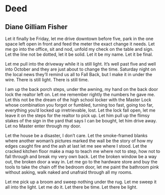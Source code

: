 # Deed
## Diane Gilliam Fisher
Let it finally be Friday, let me drive
downtown before five, park in the one
space left open in front and feed the meter
the exact change it needs. Let me go into the office,
sit and nod, unfold my check on the table
and sign. Let the line not be dotted, let it
be solid. Let it be my name.
Let it be final.

Let me pull into the driveway while
it is still light. It’s well past five and well
into October and they are just about
to change the time. Saturday night
on the local news they’ll remind
us all to Fall Back, but I make it in
under the wire. There is still light.
There is still time.

I am up the back porch steps, under
the awning, my hand on the back door lock
the realtor left on. Let me remember rightly
the numbers he gave me. Let this not be the dream
of the high school locker with the Master Lock
whose combination you forgot or fumbled, turning
too fast, going too far, everything you’d locked up
irretrievable, lost.
Let the lock fall open, let me leave it
on the steps for the realtor to pick up.
Let him pull up the flimsy stakes
of the sign in the yard that says I can be bought,
let him drive away. Let no Master
enter through my door.

Let the house be a disaster, I don’t care.
Let the smoke-framed blanks where another
woman’s pictures marked the wall be the story
of how my edges caught fire and the ash at last
let me see where I stood. Let the cracked
kitchen floor make a map to teach me
where not to step, how not to fall through
and break my very own back.
Let the broken window be a way out,
the broken door a way in. Let me go
to the hardware store and buy the tools
to take the chain off the bedroom door,
let me paint the bathroom pink without asking,
walk naked and unafraid through all my rooms.

Let me pick up a broom and sweep
nothing under the rug. Let me sweep it all
into the light. Let me do it. Let there be time.
Let there be light.